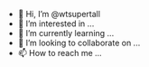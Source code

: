 - 👋 Hi, I’m @wtsupertall
- 👀 I’m interested in ...
- 🌱 I’m currently learning ...
- 💞️ I’m looking to collaborate on ...
- 📫 How to reach me ...

<!---
wtsupertall/wtsupertall is a ✨ special ✨ repository because its `README.md` (this file) appears on your GitHub profile.
You can click the Preview link to take a look at your changes.
--->
